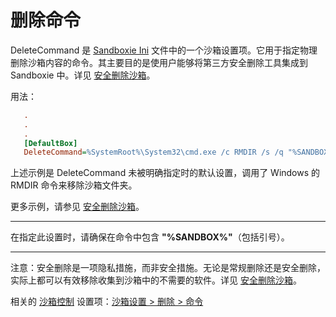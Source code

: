 # 删除命令

DeleteCommand 是 [Sandboxie Ini](SandboxieIni.md) 文件中的一个沙箱设置项。它用于指定物理删除沙箱内容的命令。其主要目的是使用户能够将第三方安全删除工具集成到 Sandboxie 中。详见 [安全删除沙箱](SecureDeleteSandbox.md)。

用法：
```ini
   .
   .
   .
   [DefaultBox]
   DeleteCommand=%SystemRoot%\System32\cmd.exe /c RMDIR /s /q "%SANDBOX%"
```

上述示例是 DeleteCommand 未被明确指定时的默认设置，调用了 Windows 的 RMDIR 命令来移除沙箱文件夹。

更多示例，请参见 [安全删除沙箱](SecureDeleteSandbox.md)。

***

在指定此设置时，请确保在命令中包含 **"%SANDBOX%"**（包括引号）。

***

注意：安全删除是一项隐私措施，而非安全措施。无论是常规删除还是安全删除，实际上都可以有效移除收集到沙箱中的不需要的软件。详见 [安全删除沙箱](SecureDeleteSandbox.md)。

相关的 [沙箱控制](SandboxieControl.md) 设置项：[沙箱设置 > 删除 > 命令](DeleteSettings.md#command)